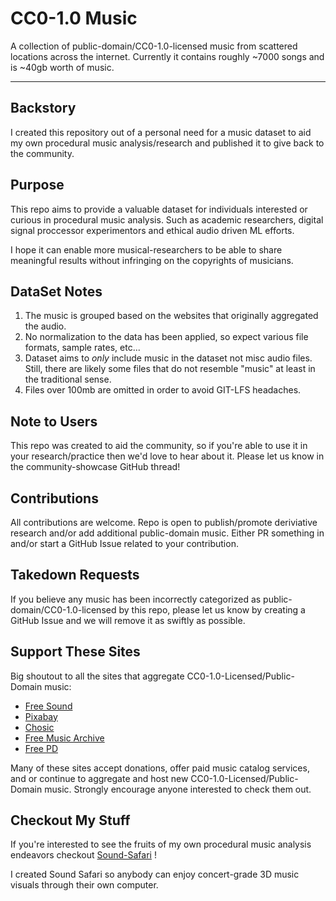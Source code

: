 # CC0-1.0 Music

A collection of public-domain/CC0-1.0-licensed  music from scattered locations across the internet. Currently it contains roughly ~7000 songs and is ~40gb worth of music.

---

## Backstory
I created this repository out of a personal need for a music dataset to aid my own procedural music analysis/research and published it to give back to the community.

## Purpose
This repo aims to provide a valuable dataset for individuals interested or curious in procedural music analysis. Such as academic researchers, digital signal proccessor experimentors and ethical audio driven ML efforts.

I hope it can enable more musical-researchers to be able to share meaningful results without infringing on the copyrights of musicians.

## DataSet Notes
1. The music is grouped based on the websites that originally aggregated the audio.
2. No normalization to the data has been applied, so expect various file formats, sample rates, etc...
3. Dataset aims to *only* include music in the dataset not misc audio files. Still, there are likely some files that do not resemble "music" at least in the traditional sense.
4. Files over 100mb are omitted in order to avoid GIT-LFS headaches.

## Note to Users
This repo was created to aid the community, so if you're able to use it in your research/practice then we'd love to hear about it. Please let us know in the community-showcase GitHub thread!

## Contributions
All contributions are welcome. Repo is open to publish/promote deriviative research and/or add additional public-domain music. Either PR something in and/or start a GitHub Issue related to your contribution.

## Takedown Requests
If you believe any music has been incorrectly categorized as public-domain/CC0-1.0-licensed by this repo, please let us know by creating a GitHub Issue and we will remove it as swiftly as possible.

## Support These Sites

Big shoutout to all the sites that aggregate CC0-1.0-Licensed/Public-Domain music:
- [Free Sound](https://freesound.org)
- [Pixabay](https://pixbay.com)
- [Chosic](https://chosic.com)
- [Free Music Archive](https://freemusicarchive.org)
- [Free PD](https://freepd.com)

Many of these sites accept donations, offer paid music catalog services, and or continue to aggregate and host new CC0-1.0-Licensed/Public-Domain music. Strongly encourage anyone interested to check them out.

## Checkout My Stuff
If you're interested to see the fruits of my own procedural music analysis endeavors checkout [Sound-Safari](https://soundsafari.io?ref=github) !

I created Sound Safari so anybody can enjoy concert-grade 3D music visuals through their own computer.
